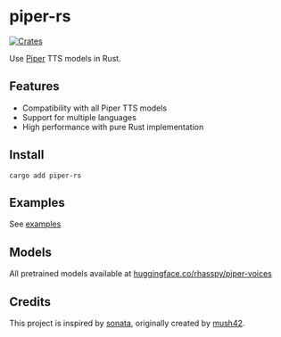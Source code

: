 # piper-rs

[![Crates](https://img.shields.io/crates/v/piper-rs?logo=rust&color=F07B3C)](https://crates.io/crates/piper-rs/)

Use [Piper](https://github.com/rhasspy/piper) TTS models in Rust.

## Features

-  Compatibility with all Piper TTS models
-  Support for multiple languages
-  High performance with pure Rust implementation

## Install

```console
cargo add piper-rs
```

## Examples

See [examples](examples)

## Models

All pretrained models available at [huggingface.co/rhasspy/piper-voices](https://huggingface.co/rhasspy/piper-voices/tree/main)

## Credits

This project is inspired by [sonata](https://github.com/mush42/sonata), originally created by [mush42](https://github.com/mush42).